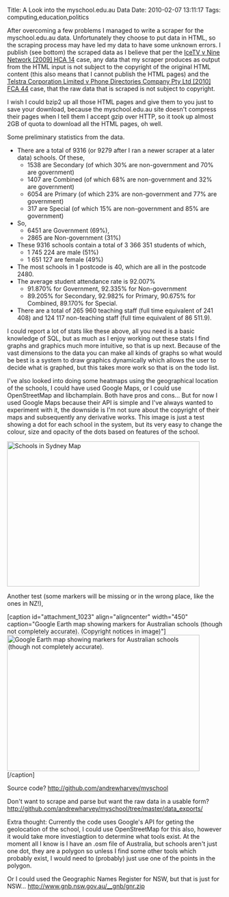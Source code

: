 Title: A Look into the myschool.edu.au Data
Date: 2010-02-07 13:11:17
Tags: computing,education,politics

After overcoming a few problems I managed to write a scraper for the myschool.edu.au data. Unfortunately they choose to put data in HTML, so the scraping process may have led my data to have some unknown errors. I publish (see bottom) the scraped data as I believe that per the <a href="http://www.austlii.edu.au/cgi-bin/sinodisp/au/cases/cth/HCA/2009/14.html">IceTV v Nine Network [2009] HCA 14</a> case, any data that my scraper produces as output from the HTML input is not subject to the copyright of the original HTML content (this also means that I cannot publish the HTML pages) and the <a href="http://www.austlii.edu.au/au/cases/cth/FCA/2010/44.html">Telstra Corporation Limited v Phone Directories Company Pty Ltd [2010] FCA 44</a> case, that the raw data that is scraped is not subject to copyright.

I wish I could bzip2 up all those HTML pages and give them to you just to save your download, because the myschool.edu.au site doesn't compress their pages when I tell them I accept gzip over HTTP, so it took up almost 2GB of quota to download all the HTML pages, oh well.

Some preliminary statistics from the data.
<ul>
	<li>There are a total of 9316 (or 9279 after I ran a newer scraper at a later data) schools. Of these,
<ul>
	<li>1538 are Secondary (of which 30% are non-government and 70% are government)</li>
	<li>1407 are Combined (of which 68% are non-government and 32% are government)</li>
	<li>6054 are Primary (of which 23% are non-government and 77% are government)</li>
	<li>317 are Special (of which 15% are non-government and 85% are government)</li>
</ul>
</li>
	<li>So,
<ul>
	<li>6451 are Government (69%),</li>
	<li>2865 are Non-government (31%)</li>
</ul>
</li>
	<li>These 9316 schools contain a total of 3 366 351 students of which,
<ul>
	<li>1 745 224 are male (51%)</li>
	<li>1 651 127 are female (49%)</li>
</ul>
</li>
	<li>The most schools in 1 postcode is 40, which are all in the postcode 2480.</li>
	<li>The average student attendance rate is 92.007%
<ul>
	<li>91.870% for Government, 92.335% for Non-government</li>
	<li>89.205% for Secondary, 92.982% for Primary, 90.675% for Combined, 89.170% for Special.</li>
</ul>
</li>
	<li>There are a total of 265 960 teaching staff (full time equivalent of 241 408) and 124 117 non-teaching staff (full time equivalent of 86 511.9).</li>
</ul>
I could report a lot of stats like these above, all you need is a basic knowledge of SQL, but as much as I enjoy working out these stats I find graphs and graphics much more intuitive, so that is up next. Because of the vast dimensions to the data you can make all kinds of graphs so what would be best is a system to draw graphics dynamically which allows the user to decide what is graphed, but this takes more work so that is on the todo list.

I've also looked into doing some heatmaps using the geographical location of the schools, I could have used Google Maps, or I could use OpenStreetMap and libchamplain. Both have pros and cons... But for now I used Google Maps because their API is simple and I've always wanted to experiment with it, the downside is I'm not sure about the copyright of their maps and subsequently any derivative works. This image is just a test showing a dot for each school in the system, but its very easy to change the colour, size and opacity of the dots based on features of the school.

<a href="/blog/attachments/2010/02/sydney_schools.png"><img class="aligncenter size-full wp-image-1009" title="sydney_schools" src="/blog/attachments/2010/02/sydney_schools.png" alt="Schools in Sydney Map" width="450" height="339" /></a>

Another test (some markers will be missing or in the wrong place, like the ones in NZ!),

[caption id="attachment_1023" align="aligncenter" width="450" caption="Google Earth map showing markers for Australian schools (though not completely accurate). (Copyright notices in image)"]<a href="/blog/attachments/2010/02/aus_schools_test.jpg"><img class="size-full wp-image-1023" title="aus_schools_test" src="/blog/attachments/2010/02/aus_schools_test.jpg" alt="Google Earth map showing markers for Australian schools (though not completely accurate)." width="450" height="318" /></a>[/caption]

Source code? <a href="http://github.com/andrewharvey/myschool">http://github.com/andrewharvey/myschool</a>

Don't want to scrape and parse but want the raw data in a usable form? <a href="http://github.com/andrewharvey/myschool/tree/master/data_exports/">http://github.com/andrewharvey/myschool/tree/master/data_exports/</a>

Extra thought: Currently the code uses Google's API for geting the geolocation of the school, I could use OpenStreetMap for this also, however it would take more investiagtion to determine what tools exist. At the moment all I know is I have an .osm file of Australia, but schools aren't just one dot, they are a polygon so unless I find some other tools which probably exist, I would need to (probably) just use one of the points in the polygon.

Or I could used the Geographic Names Register for NSW, but that is just for NSW... http://www.gnb.nsw.gov.au/__gnb/gnr.zip